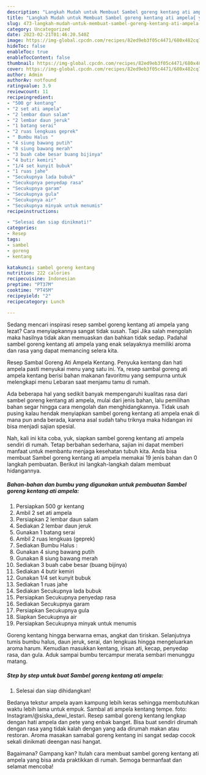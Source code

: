 ```yaml
---
description: "Langkah Mudah untuk Membuat Sambel goreng kentang ati ampela{ yang Enak Banget,  Menu Buat lebaran"
title: "Langkah Mudah untuk Membuat Sambel goreng kentang ati ampela{ yang Enak Banget,  Menu Buat lebaran"
slug: 473-langkah-mudah-untuk-membuat-sambel-goreng-kentang-ati-ampela-yang-enak-banget-menu-buat-lebaran
category: Uncategorized
date: 2023-02-21T01:46:20.540Z
image: https://img-global.cpcdn.com/recipes/82ed9eb3f05c4471/680x482cq70/sambel-goreng-kentang-ati-ampela-foto-resep-utama.jpg
hideToc: false
enableToc: true
enableTocContent: false
thumbnail: https://img-global.cpcdn.com/recipes/82ed9eb3f05c4471/680x482cq70/sambel-goreng-kentang-ati-ampela-foto-resep-utama.jpg
cover: https://img-global.cpcdn.com/recipes/82ed9eb3f05c4471/680x482cq70/sambel-goreng-kentang-ati-ampela-foto-resep-utama.jpg
author: Admin
authorAv: notfound
ratingvalue: 3.9
reviewcount: 11
recipeingredient:
- "500 gr kentang"
- "2 set ati ampela"
- "2 lembar daun salam"
- "2 lembar daun jeruk"
- "1 batang serai"
- "2 ruas lengkuas geprek"
- " Bumbu Halus "
- "4 siung bawang putih"
- "8 siung bawang merah"
- "3 buah cabe besar buang bijinya"
- "4 butir kemiri"
- "1/4 set kunyit bubuk"
- "1 ruas jahe"
- "Secukupnya lada bubuk"
- "Secukupnya penyedap rasa"
- "Secukupnya garam"
- "Secukupnya gula"
- "Secukupnya air"
- "Secukupnya minyak untuk menumis"
recipeinstructions:

- "Selesai dan siap dinikmati!"
categories:
- Resep
tags:
- sambel
- goreng
- kentang

katakunci: sambel goreng kentang 
nutrition: 222 calories
recipecuisine: Indonesian
preptime: "PT37M"
cooktime: "PT45M"
recipeyield: "2"
recipecategory: Lunch

---
```



Sedang mencari inspirasi resep sambel goreng kentang ati ampela yang lezat? Cara menyiapkannya sangat tidak susah. Tapi Jika salah mengolah maka hasilnya tidak akan memuaskan dan bahkan tidak sedap. Padahal sambel goreng kentang ati ampela yang enak selayaknya memiliki aroma dan rasa yang dapat memancing selera kita.


Resep Sambal Goreng Ati Ampela Kentang. Penyuka kentang dan hati ampela pasti menyukai menu yang satu ini. Ya, resep sambal goreng ati ampela kentang berisi bahan makanan favoritmu yang sempurna untuk melengkapi menu Lebaran saat menjamu tamu di rumah.

Ada beberapa hal yang sedikit banyak mempengaruhi kualitas rasa dari sambel goreng kentang ati ampela, mulai dari jenis bahan, lalu pemilihan bahan segar hingga cara mengolah dan menghidangkannya. Tidak usah pusing kalau hendak menyiapkan sambel goreng kentang ati ampela enak di mana pun anda berada, karena asal sudah tahu triknya maka hidangan ini bisa menjadi sajian spesial.


Nah, kali ini kita coba, yuk, siapkan sambel goreng kentang ati ampela sendiri di rumah. Tetap berbahan sederhana, sajian ini dapat memberi manfaat untuk membantu menjaga kesehatan tubuh kita. Anda bisa membuat Sambel goreng kentang ati ampela memakai 19 jenis bahan dan 0 langkah pembuatan. Berikut ini langkah-langkah dalam membuat hidangannya.

<!--inarticleads1-->

##### Bahan-bahan dan bumbu yang digunakan untuk pembuatan Sambel goreng kentang ati ampela:

1. Persiapkan 500 gr kentang
1. Ambil 2 set ati ampela
1. Persiapkan 2 lembar daun salam
1. Sediakan 2 lembar daun jeruk
1. Gunakan 1 batang serai
1. Ambil 2 ruas lengkuas (geprek)
1. Sediakan  Bumbu Halus :
1. Gunakan 4 siung bawang putih
1. Gunakan 8 siung bawang merah
1. Sediakan 3 buah cabe besar (buang bijinya)
1. Sediakan 4 butir kemiri
1. Gunakan 1/4 set kunyit bubuk
1. Sediakan 1 ruas jahe
1. Sediakan Secukupnya lada bubuk
1. Persiapkan Secukupnya penyedap rasa
1. Sediakan Secukupnya garam
1. Persiapkan Secukupnya gula
1. Siapkan Secukupnya air
1. Persiapkan Secukupnya minyak untuk menumis


Goreng kentang hingga berwarna emas, angkat dan tiriskan. Selanjutnya tumis bumbu halus, daun jeruk, serai, dan lengkuas hingga mengeluarkan aroma harum. Kemudian masukkan kentang, irisan ati, kecap, penyedap rasa, dan gula. Aduk sampai bumbu tercampur merata sembari menunggu matang. 

<!--inarticleads2-->

##### Step by step untuk buat Sambel goreng kentang ati ampela:


1. Selesai dan siap dihidangkan!

Bedanya tekstur ampela ayam kampung lebih keras sehingga membutuhkan waktu lebih lama untuk empuk. Sambal ati ampela kentang tempe. foto: Instagram/@siska_dewi_lestari. Resep sambal goreng kentang lengkap dengan hati ampela dan pete yang enbak banget. Bisa buat sendiri dirumah dengan rasa yang tidak kalah dengan yang ada dirumah makan atau restoran. Aroma masakan samabal goreng kentang ini sangat sedap cocok sekali dinikmati deengan nasi hangat. 

Bagaimana? Gampang kan? Itulah cara membuat sambel goreng kentang ati ampela yang bisa anda praktikkan di rumah. Semoga bermanfaat dan selamat mencoba!
